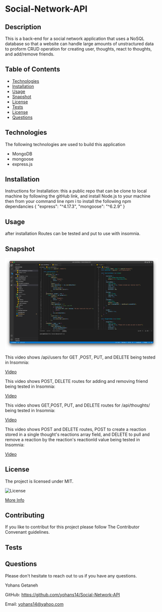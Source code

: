 # Social-Network-API

## Description

This is a back-end for a social network application that uses a NoSQL database so that a website can handle large amounts of unstractured data to proform CRUD operation for creating user, thoughts, react to thoughts, and add/remove friends.

## Table of Contents

- [Technologies](#technologies)
- [Installation](#installation)
- [Usage](#usage)
- [Snapshot](#snapshot)
- [License](#license)
- [Tests](#tests)
- [License](#license)
- [Questions](#questions)

## Technologies

The following technologies are used to build this application

- MongoDB
- mongoose
- express.js

## Installation

Instructions for Installation:
this a public repo that can be clone to local machine by following the gitHub link, and install Node.js to your machine then from your command line npm i to install the following npm dependancies
{
"express": "^4.17.3",
"mongoose": "^6.2.9"
}

## Usage

after installation Routes can be tested and put to use with insomnia.

## Snapshot

![project screenshot](./assets/images/Social-Network-API.png)

This video shows /api/users for GET ,POST, PUT, and DELETE being tested in Insomnia:

[Video](https://drive.google.com/file/d/1YhGW1n-htBLoqK7XJyx9wWe312-x9NgV/view)

This video shows POST, DELETE routes for adding and removing friend being tested in Insomnia:

[Video](https://drive.google.com/file/d/1dYk5pEEnPXFFaujvpDa2O-EmbrakPJYW/view)

This video shows GET,POST, PUT, and DELETE routes for /api/thoughts/ being tested in Insomnia:

[Video](https://drive.google.com/file/d/1k50BD12He1dM_GLzarH_FAdO5Fwi07AN/view)

This video shows POST and DELETE routes, POST to create a reaction stored in a single thought's reactions array field, and DELETE to pull and remove a reaction by the reaction's reactionId value being tested in Insomnia:

[Video](https://drive.google.com/file/d/1Z5GnhYnv99i1dHsOgdXASh7fWnVXmXpE/view)

## License

The project is licensed under MIT.

![License](https://img.shields.io/badge/License-MIT-blue.svg)

[More Info](https://choosealicense.com/licenses/)

## Contributing

If you like to contribut for this project please follow The Contributor Convenant guidelines.

## Tests

## Questions

Please don't hesitate to reach out to us if you have any questions.

Yohans Getaneh

GitHub: https://github.com/yohans14/Social-Network-API

Email: yohans14@yahoo.com
